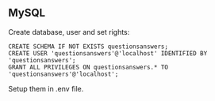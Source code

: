 ## MySQL
Create database, user and set rights:
```
CREATE SCHEMA IF NOT EXISTS questionsanswers;
CREATE USER 'questionsanswers'@'localhost' IDENTIFIED BY 'questionsanswers';
GRANT ALL PRIVILEGES ON questionsanswers.* TO 'questionsanswers'@'localhost';
```

Setup them in .env file.
